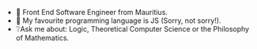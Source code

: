 - 👋 Front End Software Engineer from Mauritius.
- 💛 My favourite programming language is JS (Sorry, not sorry!).
- ❔Ask me about: Logic, Theoretical Computer Science or the Philosophy of Mathematics.


<!---
houzyk/houzyk is a ✨ special ✨ repository because its `README.md` (this file) appears on your GitHub profile.
You can click the Preview link to take a look at your changes.
--->

